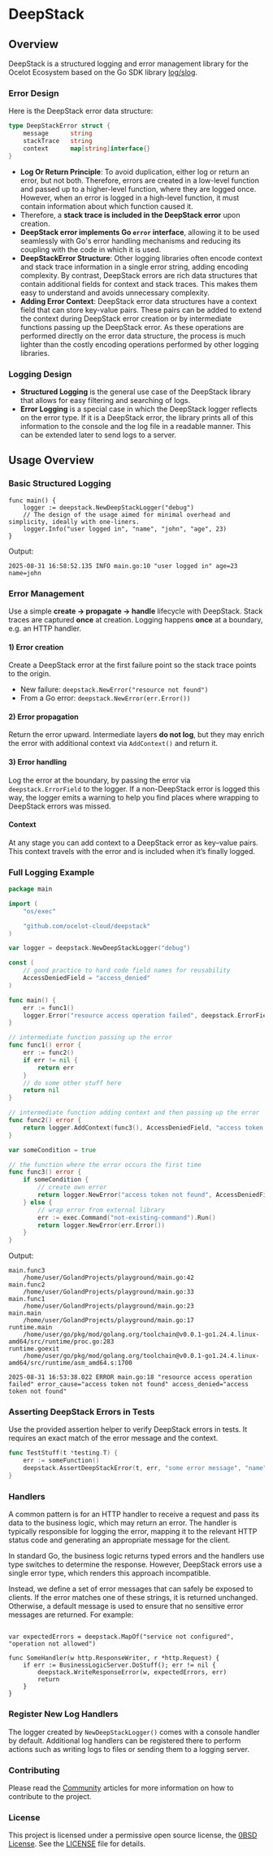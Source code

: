 # DeepStack

## Overview

DeepStack is a structured logging and error management library for the Ocelot Ecosystem based on the Go SDK library [log/slog](https://go.dev/blog/slog).

### Error Design

Here is the DeepStack error data structure:

```go
type DeepStackError struct {
    message      string
    stackTrace   string
    context      map[string]interface{}
}
```

* **Log Or Return Principle**: To avoid duplication, either log or return an error, but not both. Therefore, errors are created in a low-level function and passed up to a higher-level function, where they are logged once. However, when an error is logged in a high-level function, it must contain information about which function caused it.
* Therefore, a **stack trace is included in the DeepStack error** upon creation.
* **DeepStack error implements Go `error` interface**, allowing it to be used seamlessly with Go's error handling mechanisms and reducing its coupling with the code in which it is used.
* **DeepStackError Structure**: Other logging libraries often encode context and stack trace information in a single error string, adding encoding complexity. By contrast, DeepStack errors are rich data structures that contain additional fields for context and stack traces. This makes them easy to understand and avoids unnecessary complexity.
* **Adding Error Context**: DeepStack error data structures have a context field that can store key-value pairs. These pairs can be added to extend the context during DeepStack error creation or by intermediate functions passing up the DeepStack error. As these operations are performed directly on the error data structure, the process is much lighter than the costly encoding operations performed by other logging libraries.

### Logging Design

* **Structured Logging** is the general use case of the DeepStack library that allows for easy filtering and searching of logs.
* **Error Logging** is a special case in which the DeepStack logger reflects on the error type. If it is a DeepStack error, the library prints all of this information to the console and the log file in a readable manner. This can be extended later to send logs to a server.

## Usage Overview

### Basic Structured Logging

```
func main() {
    logger := deepstack.NewDeepStackLogger("debug")
    // The design of the usage aimed for minimal overhead and simplicity, ideally with one-liners.
    logger.Info("user logged in", "name", "john", "age", 23)
}
```

Output:

```text
2025-08-31 16:58:52.135 INFO main.go:10 "user logged in" age=23 name=john
```

### Error Management

Use a simple **create → propagate → handle** lifecycle with DeepStack. Stack traces are captured **once** at creation. Logging happens **once** at a boundary, e.g. an HTTP handler.

#### 1) Error creation

Create a DeepStack error at the first failure point so the stack trace points to the origin.
- New failure: `deepstack.NewError("resource not found")`
- From a Go error: `deepstack.NewError(err.Error())`

#### 2) Error propagation

Return the error upward. Intermediate layers **do not log**, but they may enrich the error with additional context via `AddContext()` and return it.

#### 3) Error handling

Log the error at the boundary, by passing the error via `deepstack.ErrorField` to the logger. If a non-DeepStack error is logged this way, the logger emits a warning to help you find places where wrapping to DeepStack errors was missed.

#### Context

At any stage you can add context to a DeepStack error as key–value pairs. This context travels with the error and is included when it’s finally logged.

### Full Logging Example

```go
package main

import (
    "os/exec"

    "github.com/ocelot-cloud/deepstack"
)

var logger = deepstack.NewDeepStackLogger("debug")

const (
    // good practice to hard code field names for reusability
    AccessDeniedField = "access_denied"
)

func main() {
    err := func1()
    logger.Error("resource access operation failed", deepstack.ErrorField, err)
}

// intermediate function passing up the error
func func1() error {
    err := func2()
    if err != nil {
        return err
    }
    // do some other stuff here
    return nil
}

// intermediate function adding context and then passing up the error
func func2() error {
    return logger.AddContext(func3(), AccessDeniedField, "access token not found")
}

var someCondition = true

// the function where the error occurs the first time
func func3() error {
    if someCondition {
        // create own error
        return logger.NewError("access token not found", AccessDeniedField, "no access token provided")
    } else {
        // wrap error from external library
        err := exec.Command("not-existing-command").Run()
        return logger.NewError(err.Error())
    }
}
```

Output:

```text
main.func3
    /home/user/GolandProjects/playground/main.go:42
main.func2
    /home/user/GolandProjects/playground/main.go:33
main.func1
    /home/user/GolandProjects/playground/main.go:23
main.main
    /home/user/GolandProjects/playground/main.go:17
runtime.main
    /home/user/go/pkg/mod/golang.org/toolchain@v0.0.1-go1.24.4.linux-amd64/src/runtime/proc.go:283
runtime.goexit
    /home/user/go/pkg/mod/golang.org/toolchain@v0.0.1-go1.24.4.linux-amd64/src/runtime/asm_amd64.s:1700

2025-08-31 16:53:38.022 ERROR main.go:18 "resource access operation failed" error_cause="access token not found" access_denied="access token not found"
```

### Asserting DeepStack Errors in Tests

Use the provided assertion helper to verify DeepStack errors in tests. It requires an exact match of the error message and the context.

```go
func TestStuff(t *testing.T) {
    err := someFunction()
    deepstack.AssertDeepStackError(t, err, "some error message", "name", "john", "age", "23")
}
```

### Handlers

A common pattern is for an HTTP handler to receive a request and pass its data to the business logic, which may return an error. The handler is typically responsible for logging the error, mapping it to the relevant HTTP status code and generating an appropriate message for the client.

In standard Go, the business logic returns typed errors and the handlers use type switches to determine the response. However, DeepStack errors use a single error type, which renders this approach incompatible.

Instead, we define a set of error messages that can safely be exposed to clients. If the error matches one of these strings, it is returned unchanged. Otherwise, a default message is used to ensure that no sensitive error messages are returned. For example:

```text

var expectedErrors = deepstack.MapOf("service not configured", "operation not allowed")

func SomeHandler(w http.ResponseWriter, r *http.Request) {
    if err := BusinessLogicServer.DoStuff(); err != nil {
        deepstack.WriteResponseError(w, expectedErrors, err)
        return
    }
}
```

### Register New Log Handlers

The logger created by `NewDeepStackLogger()` comes with a console handler by default. Additional log handlers can be registered there to perform actions such as writing logs to files or sending them to a logging server.

### Contributing

Please read the [Community](https://ocelot-cloud.org/docs/community/) articles for more information on how to contribute to the project.

### License

This project is licensed under a permissive open source license, the [0BSD License](https://opensource.org/license/0bsd/). See the [LICENSE](LICENSE) file for details.